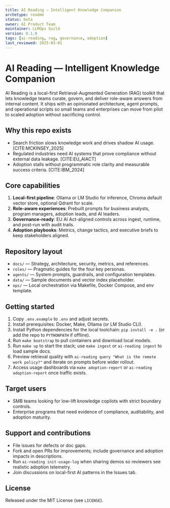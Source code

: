 ```yaml
---
title: AI Reading — Intelligent Knowledge Companion
archetype: readme
status: beta
owner: AI Product Team
maintainer: LLMOps Guild
version: 0.1.0
tags: [ai-reading, rag, governance, adoption]
last_reviewed: 2025-03-01
---
```


# AI Reading — Intelligent Knowledge Companion

AI Reading is a local-first Retrieval-Augmented Generation (RAG) toolkit that lets knowledge teams curate, govern, and deliver role-aware answers from internal content. It ships with an opinionated architecture, agent prompts, and operational scripts so small teams and enterprises can move from pilot to scaled adoption without sacrificing control.

## Why this repo exists
- Search friction slows knowledge work and drives shadow AI usage. [CITE:MCKINSEY_2025]
- Regulated industries need AI systems that prove compliance without external data leakage. [CITE:EU_AIACT]
- Adoption stalls without programmatic role clarity and measurable success criteria. [CITE:IBM_2024]

## Core capabilities
1. **Local-first pipeline**: Ollama or LM Studio for inference, Chroma default vector store, optional Qdrant for scale.
2. **Role-aware experiences**: Prebuilt prompts for business analysts, program managers, adoption leads, and AI leaders.
3. **Governance-ready**: EU AI Act-aligned controls across ingest, runtime, and post-run with audit trails.
4. **Adoption playbooks**: Metrics, change tactics, and executive briefs to keep stakeholders aligned.

## Repository layout
- `docs/` — Strategy, architecture, security, metrics, and references.
- `roles/` — Pragmatic guides for the four key personas.
- `agents/` — System prompts, guardrails, and configuration templates.
- `data/` — Sample documents and vector index placeholder.
- `ops/` — Local orchestration via Makefile, Docker Compose, and env template.

## Getting started
1. Copy `.env.example` to `.env` and adjust secrets.
2. Install prerequisites: Docker, Make, Ollama (or LM Studio CLI).
3. Install Python dependencies for the local toolchain: `pip install -e .` (or add the repo to `PYTHONPATH` if offline).
4. Run `make bootstrap` to pull containers and download local models.
5. Run `make up` to start the stack; use `make ingest` or `ai-reading ingest` to load sample docs.
6. Preview retrieval quality with `ai-reading query "What is the remote work policy?"` and iterate on prompts before wider rollout.
7. Access usage dashboards via `make adoption-report` or `ai-reading adoption-report` once traffic exists.

## Target users
- SMB teams looking for low-lift knowledge copilots with strict boundary controls.
- Enterprise programs that need evidence of compliance, auditability, and adoption maturity.

## Support and contributions
- File issues for defects or doc gaps.
- Fork and open PRs for improvements; include governance and adoption impacts in descriptions.
- Run `ai-reading init-usage-log` when sharing demos so reviewers see realistic adoption telemetry.
- Join discussions on local-first AI patterns in the Issues tab.

## License
Released under the MIT License (see `LICENSE`).
